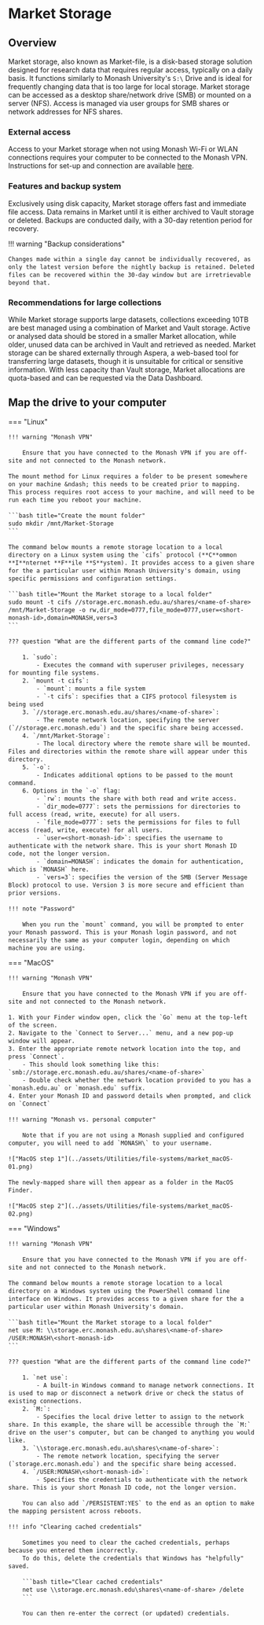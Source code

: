 # Market Storage

## Overview

Market storage, also known as Market-file, is a disk-based storage solution designed for research data that requires regular access, typically on a daily basis. It functions similarly to Monash University's `S:\` Drive and is ideal for frequently changing data that is too large for local storage. Market storage can be accessed as a desktop share/network drive (SMB) or mounted on a server (NFS). Access is managed via user groups for SMB shares or network addresses for NFS shares.

### External access

Access to your Market storage when not using Monash Wi-Fi or WLAN connections requires your computer to be connected to the Monash VPN.
Instructions for set-up and connection are available [here](https://www.monash.edu/esolutions/network/vpn).

### Features and backup system

Exclusively using disk capacity, Market storage offers fast and immediate file access. Data remains in Market until it is either archived to Vault storage or deleted. Backups are conducted daily, with a 30-day retention period for recovery. 

!!! warning "Backup considerations"

    Changes made within a single day cannot be individually recovered, as only the latest version before the nightly backup is retained. Deleted files can be recovered within the 30-day window but are irretrievable beyond that.

### Recommendations for large collections

While Market storage supports large datasets, collections exceeding 10TB are best managed using a combination of Market and Vault storage. Active or analysed data should be stored in a smaller Market allocation, while older, unused data can be archived in Vault and retrieved as needed. Market storage can be shared externally through Aspera, a web-based tool for transferring large datasets, though it is unsuitable for critical or sensitive information. With less capacity than Vault storage, Market allocations are quota-based and can be requested via the Data Dashboard.

## Map the drive to your computer

=== "Linux"

    !!! warning "Monash VPN"

        Ensure that you have connected to the Monash VPN if you are off-site and not connected to the Monash network.

    The mount method for Linux requires a folder to be present somewhere on your machine &ndash; this needs to be created prior to mapping.
    This process requires root access to your machine, and will need to be run each time you reboot your machine.

    ```bash title="Create the mount folder"
    sudo mkdir /mnt/Market-Storage
    ```

    The command below mounts a remote storage location to a local directory on a Linux system using the `cifs` protocol (**C**ommon **I**nternet **F**ile **S**ystem). It provides access to a given share for the a particular user within Monash University's domain, using specific permissions and configuration settings.

    ```bash title="Mount the Market storage to a local folder"
    sudo mount -t cifs //storage.erc.monash.edu.au/shares/<name-of-share> /mnt/Market-Storage -o rw,dir_mode=0777,file_mode=0777,user=<short-monash-id>,domain=MONASH,vers=3
    ```

    ??? question "What are the different parts of the command line code?"

        1. `sudo`:
            - Executes the command with superuser privileges, necessary for mounting file systems.
        2. `mount -t cifs`:
            - `mount`: mounts a file system
            - `-t cifs`: specifies that a CIFS protocol filesystem is being used
        3. `//storage.erc.monash.edu.au/shares/<name-of-share>`:
            - The remote network location, specifying the server (`//storage.erc.monash.edu`) and the specific share being accessed.
        4. `/mnt/Market-Storage`:
            - The local directory where the remote share will be mounted. Files and directories within the remote share will appear under this directory.
        5. `-o`:
            - Indicates additional options to be passed to the mount command.
        6. Options in the `-o` flag:
            - `rw`: mounts the share with both read and write access.
            - `dir_mode=0777`: sets the permissions for directories to full access (read, write, execute) for all users.
            - `file_mode=0777`: sets the permissions for files to full access (read, write, execute) for all users.
            - `user=<short-monash-id>`: specifies the username to authenticate with the network share. This is your short Monash ID code, not the longer version.
            - `domain=MONASH`: indicates the domain for authentication, which is `MONASH` here.
            - `vers=3`: specifies the version of the SMB (Server Message Block) protocol to use. Version 3 is more secure and efficient than prior versions.

    !!! note "Password"

        When you run the `mount` command, you will be prompted to enter your Monash password. This is your Monash login password, and not necessarily the same as your computer login, depending on which machine you are using.

=== "MacOS"

    !!! warning "Monash VPN"

        Ensure that you have connected to the Monash VPN if you are off-site and not connected to the Monash network.

    1. With your Finder window open, click the `Go` menu at the top-left of the screen. 
    2. Navigate to the `Connect to Server...` menu, and a new pop-up window will appear.
    3. Enter the appropriate remote network location into the top, and press `Connect`.
        - This should look something like this: `smb://storage.erc.monash.edu.au/shares/<name-of-share>`
        - Double check whether the network location provided to you has a `monash.edu.au` or `monash.edu` suffix.
    4. Enter your Monash ID and password details when prompted, and click on `Connect`

    !!! warning "Monash vs. personal computer"

        Note that if you are not using a Monash supplied and configured computer, you will need to add `MONASH\` to your username.

    !["MacOS step 1"](../assets/Utilities/file-systems/market_macOS-01.png)

    The newly-mapped share will then appear as a folder in the MacOS Finder.

    !["MacOS step 2"](../assets/Utilities/file-systems/market_macOS-02.png)

=== "Windows"

    !!! warning "Monash VPN"

        Ensure that you have connected to the Monash VPN if you are off-site and not connected to the Monash network.
    
    The command below mounts a remote storage location to a local directory on a Windows system using the PowerShell command line interface on Windows. It provides access to a given share for the a particular user within Monash University's domain.

    ```bash title="Mount the Market storage to a local folder"
    net use M: \\storage.erc.monash.edu.au\shares\<name-of-share> /USER:MONASH\<short-monash-id>
    ```

    ??? question "What are the different parts of the command line code?"

        1. `net use`:
            - A built-in Windows command to manage network connections. It is used to map or disconnect a network drive or check the status of existing connections.
        2. `M:`:
            - Specifies the local drive letter to assign to the network share. In this example, the share will be accessible through the `M:` drive on the user's computer, but can be changed to anything you would like.
        3. `\\storage.erc.monash.edu.au\shares\<name-of-share>`:
            - The remote network location, specifying the server (`storage.erc.monash.edu`) and the specific share being accessed.
        4. `/USER:MONASH\<short-monash-id>`:
            - Specifies the credentials to authenticate with the network share. This is your short Monash ID code, not the longer version.
        
        You can also add `/PERSISTENT:YES` to the end as an option to make the mapping persistent across reboots.
    
    !!! info "Clearing cached credentials"

        Sometimes you need to clear the cached credentials, perhaps because you entered them incorrectly.
        To do this, delete the credentials that Windows has "helpfully" saved.

        ```bash title="Clear cached credentials"
        net use \\storage.erc.monash.edu\shares\<name-of-share> /delete
        ```

        You can then re-enter the correct (or updated) credentials.